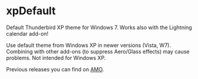 # xpDefault
Default Thunderbird XP theme for Windows 7. Works also with the Lightning calendar add-on!

Use default theme from Windows XP in newer versions (Vista, W7). Combining with other add-ons (to suppress Aero/Glass effects) may cause problems. Not intended for Windows XP.

Previous releases you can find on [AMO](https://addons.mozilla.org/thunderbird/addon/xpdefault/versions/).
